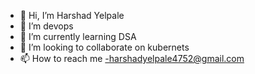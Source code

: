 - 👋 Hi, I’m Harshad Yelpale
- 👀 I’m devops
- 🌱 I’m currently learning DSA 
- 💞️ I’m looking to collaborate on kubernets
- 📫 How to reach me -harshadyelpale4752@gmail.com

<!---
Harshad112/Harshad112 is a ✨ special ✨ repository because its `README.md` (this file) appears on your GitHub profile.
You can click the Preview link to take a look at your changes.
--->
